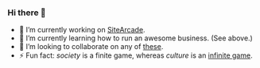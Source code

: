 ### Hi there 👋

- 🔭 I’m currently working on [SiteArcade](https://www.sitearcade.com).
- 🌱 I’m currently learning how to run an awesome business. (See above.)
- 👯 I’m looking to collaborate on any of [these](https://github.com/sitearcade).
- ⚡ Fun fact: _society_ is a finite game, whereas _culture_ is an [infinite game](https://amzn.to/3410r46).

<!--
- 🤔 I’m looking for help with ...
- 💬 Ask me about ...
- 📫 How to reach me: ...
-->
